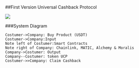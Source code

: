 ##First Version Universal Cashback Protocol

![](https://raw.githubusercontent.com/UniversalCashbackProtocol/UniversalCashbackProtocol_2022/0061fc5f174d13f99a0d6bfaecae6b874129a30d/src/assets/logos/logo_ucp_officialsvg.svg)


###System Diagram
                    
```seq
Costumer->Company: Buy Product (USDT)
Costumer->Company:Input
Note left of Costumer:Smart Contracts
Note right of Company: Chainlink, MATIC, Alchemy & Moralis
Company->Costumer: Output
Company--Costumer: token UCP 
Costumer->>Company: Claim Cashback
```

